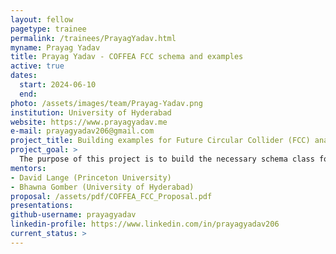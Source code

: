 ```yaml
---
layout: fellow
pagetype: trainee
permalink: /trainees/PrayagYadav.html
myname: Prayag Yadav
title: Prayag Yadav - COFFEA FCC schema and examples
active: true
dates:
  start: 2024-06-10
  end: 
photo: /assets/images/team/Prayag-Yadav.png
institution: University of Hyderabad
website: https://www.prayagyadav.me
e-mail: prayagyadav206@gmail.com
project_title: Building examples for Future Circular Collider (FCC) analyses using the Columnar Framework For Effective Analysis (COFFEA) framework and developing the schema class implementation of FCC simulation samples in COFFEA
project_goal: >
  The purpose of this project is to build the necessary schema class for FCC simulation samples in COFFEA and create examples of simple analyses done in COFFEA utilizing FCC simulation samples. The schema classes for the NanoAOD data structure are already present in COFFEA. Developing a schema class for FCC samples would enable analyses to be performed in Python and take advantage of parallel processing with less time-to-insight.
mentors:
- David Lange (Princeton University)
- Bhawna Gomber (University of Hyderabad)
proposal: /assets/pdf/COFFEA_FCC_Proposal.pdf
presentations:
github-username: prayagyadav
linkedin-profile: https://www.linkedin.com/in/prayagyadav206
current_status: >
---
```

